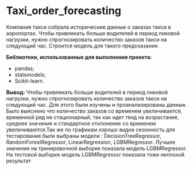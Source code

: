 # Taxi_order_forecasting

Компания такси собрала исторические данные о заказах такси в аэропортах. Чтобы привлекать больше водителей в период пиковой нагрузки, нужно спрогнозировать количество заказов такси на следующий час. Строится модель для такого предсказания.

**Библиотеки, использованные для выполнения проекта:**
- pandas;
- statsmodels;
- Scikit-learn.

**Вывод:** 
Чтобы привлекать больше водителей в период пиковой нагрузки, нужно спрогнозировать количество заказов такси на следующий час. Для этого были изучены и проанализированы данные.
Было выяснено что количество заказов со временем увеличивается, временной ряд не стационарный, так как идет тенд на возрастание, среднее значение и стандартное отклонение со временем увеличиваются.Так же по графикам хорошо видна сезонность
для тестирования были выбраны модели : DecisionTreeRegressor, RandomForestRegressor, LinearRegression, LGBMRegressor. Лучшее значение на тренировочной выборке показала модель LGBMRegressor.
На тестовой выборке модель LGBMRegressor показала тоже неплохой результат 
